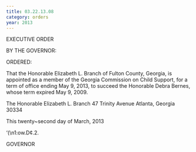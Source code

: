 ```yaml
---
title: 03.22.13.08
category: orders
year: 2013
---
```

 

EXECUTIVE ORDER

BY THE GOVERNOR:

ORDERED:

That the Honorable Elizabeth L. Branch of Fulton County, Georgia,
is appointed as a member of the Georgia Commission on Child
Support, for a term of office ending May 9, 2013, to succeed the
Honorable Debra Bernes, whose term expired May 9, 2009.

The Honorable Elizabeth L. Branch
47 Trinity Avenue
Atlanta, Georgia 30334

This twenty~second day of March, 2013

‘(\n1:ow.D¢.2.

GOVERNOR

